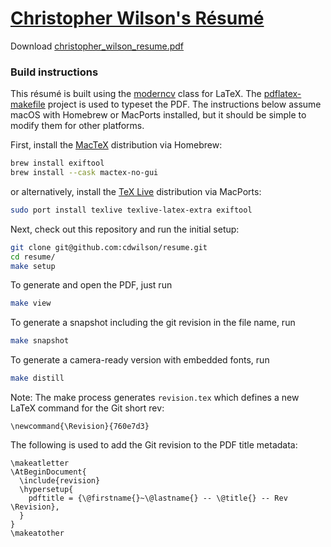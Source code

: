 # [Christopher Wilson's Résumé][]

Download [christopher\_wilson\_resume.pdf][]

### Build instructions

This résumé is built using the [moderncv][] class for LaTeX.  The
[pdflatex-makefile][] project is used to typeset the PDF.  The instructions
below assume macOS with Homebrew or MacPorts installed, but it should be simple
to modify them for other platforms.

First, install the [MacTeX][] distribution via Homebrew:

```bash
brew install exiftool
brew install --cask mactex-no-gui
```

or alternatively, install the [TeX Live][] distribution via MacPorts:

```bash
sudo port install texlive texlive-latex-extra exiftool
```

Next, check out this repository and run the initial setup:

```bash
git clone git@github.com:cdwilson/resume.git
cd resume/
make setup
```

To generate and open the PDF, just run

```bash
make view
```

To generate a snapshot including the git revision in the file name, run

```bash
make snapshot
```

To generate a camera-ready version with embedded fonts, run

```bash
make distill
```

Note: The make process generates `revision.tex` which defines a new LaTeX
command for the Git short rev:

    \newcommand{\Revision}{760e7d3}

The following is used to add the Git revision to the PDF title metadata:

    \makeatletter
    \AtBeginDocument{
      \include{revision}
      \hypersetup{
        pdftitle = {\@firstname{}~\@lastname{} -- \@title{} -- Rev \Revision},
      }
    }
    \makeatother

  [Christopher Wilson's Résumé]: #
  [christopher\_wilson\_resume.pdf]: https://github.com/cdwilson/resume/raw/gh-pages/christopher_wilson_resume.pdf
  [moderncv]: https://launchpad.net/moderncv
  [TeX Live]: https://www.tug.org/texlive/
  [MacTeX]: http://www.tug.org/mactex/
  [pdflatex-makefile]: http://github.com/ransford/pdflatex-makefile

